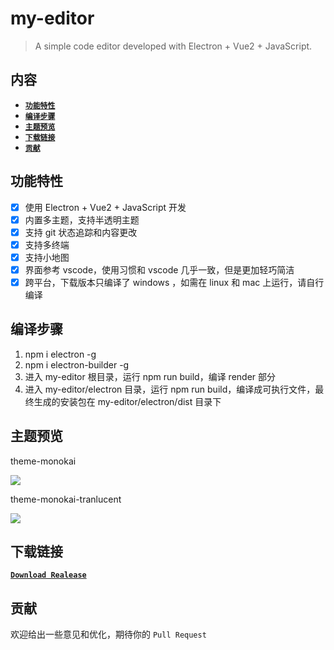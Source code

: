 # my-editor

> A simple code editor developed with Electron + Vue2 + JavaScript.

## 内容

- [**`功能特性`**](#功能特性)
- [**`编译步骤`**](#编译步骤)
- [**`主题预览`**](#主题预览)
- [**`下载链接`**](#下载链接)
- [**`贡献`**](#贡献)

## 功能特性
* [x] 使用 Electron + Vue2 + JavaScript 开发
* [x] 内置多主题，支持半透明主题
* [x] 支持 git 状态追踪和内容更改
* [x] 支持多终端
* [x] 支持小地图
* [x] 界面参考 vscode，使用习惯和 vscode 几乎一致，但是更加轻巧简洁
* [x] 跨平台，下载版本只编译了 windows ，如需在 linux 和 mac 上运行，请自行编译

## 编译步骤

1. npm i electron -g
2. npm i electron-builder -g
3. 进入 my-editor 根目录，运行 npm run build，编译 render 部分
4. 进入 my-editor/electron 目录，运行 npm run build，编译成可执行文件，最终生成的安装包在 my-editor/electron/dist 目录下

## 主题预览
theme-monokai

![](https://wanls4583.github.io/images/code/my-editor-1.png)

theme-monokai-tranlucent

![](https://wanls4583.github.io/images/code/my-editor-2.png)

## 下载链接
[**`Download Realease`**](https://github.com/wanls4583/my-editor/releases/)

## 贡献
欢迎给出一些意见和优化，期待你的 `Pull Request`

